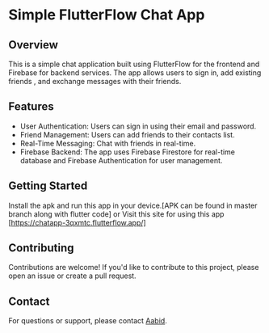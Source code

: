 # Simple FlutterFlow Chat App


## Overview

This is a simple chat application built using FlutterFlow for the frontend and Firebase for backend services. The app allows users to sign in, add existing friends , and exchange messages with their friends.

## Features

- User Authentication: Users can sign in using their email and password.
- Friend Management: Users can add friends to their contacts list.
- Real-Time Messaging: Chat with friends in real-time.
- Firebase Backend: The app uses Firebase Firestore for real-time database and Firebase Authentication for user management.

## Getting Started

Install the apk and run this app in your device.[APK can be found in master branch along with flutter code]
or Visit this site for using this app [https://chatapp-3qxmtc.flutterflow.app/]



## Contributing

Contributions are welcome! If you'd like to contribute to this project, please open an issue or create a pull request.



## Contact

For questions or support, please contact [Aabid](aabidhussainpas@gmail,com).


